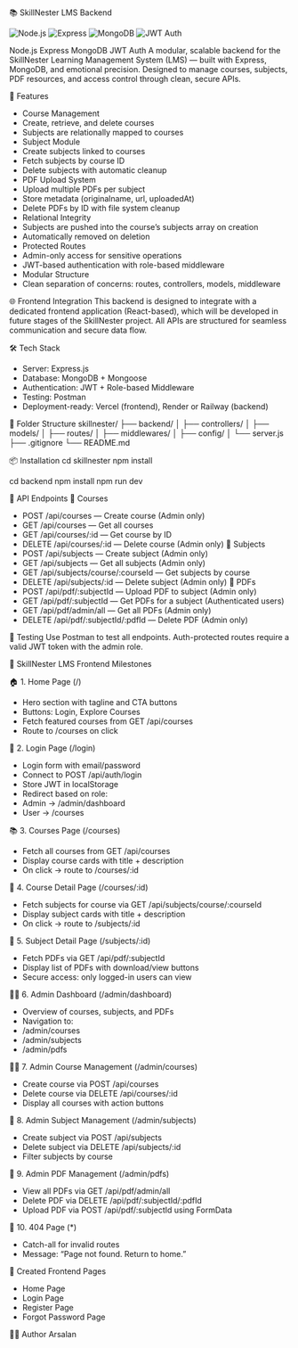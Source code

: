 📚 SkillNester LMS Backend

![Node.js](https://img.shields.io/badge/Node.js-18.x-green?logo=node.js)
![Express](https://img.shields.io/badge/Express.js-Backend-lightgrey?logo=express)
![MongoDB](https://img.shields.io/badge/MongoDB-Database-brightgreen?logo=mongodb)
![JWT Auth](https://img.shields.io/badge/Auth-JWT-blue?logo=jsonwebtokens)


Node.js Express MongoDB JWT Auth
A modular, scalable backend for the SkillNester Learning Management System (LMS) — built with Express, MongoDB, and emotional precision. Designed to manage courses, subjects, PDF resources, and access control through clean, secure APIs.

🚀 Features
- Course Management
- Create, retrieve, and delete courses
- Subjects are relationally mapped to courses
- Subject Module
- Create subjects linked to courses
- Fetch subjects by course ID
- Delete subjects with automatic cleanup
- PDF Upload System
- Upload multiple PDFs per subject
- Store metadata (originalname, url, uploadedAt)
- Delete PDFs by ID with file system cleanup
- Relational Integrity
- Subjects are pushed into the course’s subjects array on creation
- Automatically removed on deletion
- Protected Routes
- Admin-only access for sensitive operations
- JWT-based authentication with role-based middleware
- Modular Structure
- Clean separation of concerns: routes, controllers, models, middleware

🌐 Frontend Integration
This backend is designed to integrate with a dedicated frontend application (React-based), which will be developed in future stages of the SkillNester project. All APIs are structured for seamless communication and secure data flow.

🛠️ Tech Stack
- Server: Express.js
- Database: MongoDB + Mongoose
- Authentication: JWT + Role-based Middleware
- Testing: Postman
- Deployment-ready: Vercel (frontend), Render or Railway (backend)

📁 Folder Structure
skillnester/
├── backend/
│   ├── controllers/
│   ├── models/
│   ├── routes/
│   ├── middlewares/
│   ├── config/
│   └── server.js
├── .gitignore
└── README.md



📦 Installation
cd skillnester
npm install

cd backend
npm install
npm run dev



📮 API Endpoints
📘 Courses
- POST /api/courses — Create course (Admin only)
- GET /api/courses — Get all courses
- GET /api/courses/:id — Get course by ID
- DELETE /api/courses/:id — Delete course (Admin only)
📗 Subjects
- POST /api/subjects — Create subject (Admin only)
- GET /api/subjects — Get all subjects (Admin only)
- GET /api/subjects/course/:courseId — Get subjects by course
- DELETE /api/subjects/:id — Delete subject (Admin only)
📄 PDFs
- POST /api/pdf/:subjectId — Upload PDF to subject (Admin only)
- GET /api/pdf/:subjectId — Get PDFs for a subject (Authenticated users)
- GET /api/pdf/admin/all — Get all PDFs (Admin only)
- DELETE /api/pdf/:subjectId/:pdfId — Delete PDF (Admin only)

🧪 Testing
Use Postman to test all endpoints. Auth-protected routes require a valid JWT token with the admin role.

📘 SkillNester LMS Frontend Milestones 

🏠 1. Home Page (/)
- Hero section with tagline and CTA buttons
- Buttons: Login, Explore Courses
- Fetch featured courses from GET /api/courses
- Route to /courses on click

🔐 2. Login Page (/login)
- Login form with email/password
- Connect to POST /api/auth/login
- Store JWT in localStorage
- Redirect based on role:
- Admin → /admin/dashboard
- User → /courses

📚 3. Courses Page (/courses)
- Fetch all courses from GET /api/courses
- Display course cards with title + description
- On click → route to /courses/:id

📘 4. Course Detail Page (/courses/:id)
- Fetch subjects for course via GET /api/subjects/course/:courseId
- Display subject cards with title + description
- On click → route to /subjects/:id

📄 5. Subject Detail Page (/subjects/:id)
- Fetch PDFs via GET /api/pdf/:subjectId
- Display list of PDFs with download/view buttons
- Secure access: only logged-in users can view

🧑‍💼 6. Admin Dashboard (/admin/dashboard)
- Overview of courses, subjects, and PDFs
- Navigation to:
- /admin/courses
- /admin/subjects
- /admin/pdfs

🧑‍🏫 7. Admin Course Management (/admin/courses)
- Create course via POST /api/courses
- Delete course via DELETE /api/courses/:id
- Display all courses with action buttons

📘 8. Admin Subject Management (/admin/subjects)
- Create subject via POST /api/subjects
- Delete subject via DELETE /api/subjects/:id
- Filter subjects by course

📄 9. Admin PDF Management (/admin/pdfs)
- View all PDFs via GET /api/pdf/admin/all
- Delete PDF via DELETE /api/pdf/:subjectId/:pdfId
- Upload PDF via POST /api/pdf/:subjectId using FormData

🚫 10. 404 Page (*)
- Catch-all for invalid routes
- Message: “Page not found. Return to home.”

📄 Created Frontend Pages
- Home Page 
- Login Page
- Register Page
- Forgot Password Page

🧙‍♂️ Author
Arsalan
